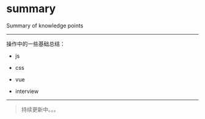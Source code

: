 # summary
Summary of knowledge points

---

操作中的一些基础总结：

- js

- css

- vue

- interview

- ---

>持续更新中。。。